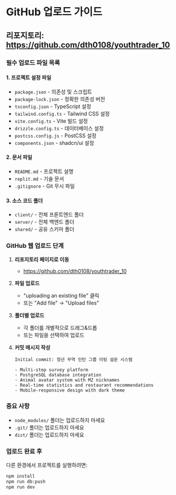 # GitHub 업로드 가이드

## 리포지토리: https://github.com/dth0108/youthtrader_10

### 필수 업로드 파일 목록

#### 1. 프로젝트 설정 파일
- `package.json` - 의존성 및 스크립트
- `package-lock.json` - 정확한 의존성 버전
- `tsconfig.json` - TypeScript 설정
- `tailwind.config.ts` - Tailwind CSS 설정
- `vite.config.ts` - Vite 빌드 설정
- `drizzle.config.ts` - 데이터베이스 설정
- `postcss.config.js` - PostCSS 설정
- `components.json` - shadcn/ui 설정

#### 2. 문서 파일
- `README.md` - 프로젝트 설명
- `replit.md` - 기술 문서
- `.gitignore` - Git 무시 파일

#### 3. 소스 코드 폴더
- `client/` - 전체 프론트엔드 폴더
- `server/` - 전체 백엔드 폴더  
- `shared/` - 공유 스키마 폴더

### GitHub 웹 업로드 단계

1. **리포지토리 페이지로 이동**
   - https://github.com/dth0108/youthtrader_10

2. **파일 업로드**
   - "uploading an existing file" 클릭
   - 또는 "Add file" → "Upload files"

3. **폴더별 업로드**
   - 각 폴더를 개별적으로 드래그&드롭
   - 또는 파일을 선택하여 업로드

4. **커밋 메시지 작성**
   ```
   Initial commit: 청년 무역 인턴 그룹 미팅 설문 시스템
   
   - Multi-step survey platform
   - PostgreSQL database integration
   - Animal avatar system with MZ nicknames
   - Real-time statistics and restaurant recommendations
   - Mobile-responsive design with dark theme
   ```

### 중요 사항
- `node_modules/` 폴더는 업로드하지 마세요
- `.git/` 폴더는 업로드하지 마세요
- `dist/` 폴더는 업로드하지 마세요

### 업로드 완료 후 
다른 환경에서 프로젝트를 실행하려면:
```bash
npm install
npm run db:push
npm run dev
```
